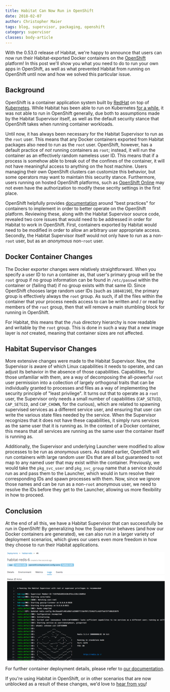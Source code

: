 ```yaml
---
title: Habitat Can Now Run in OpenShift
date: 2018-02-07
author: Christopher Maier
tags: blog, supervisor, packaging, openshift
category: supervisor
classes: body-article
---
```


With the 0.53.0 release of Habitat, we're happy to announce that users can now run their Habitat-exported Docker containers on the [OpenShift](https://openshift.com) platform! In this post we'll show you what you need to do to run your own apps in OpenShift, as well as what prevented Habitat from running on OpenShift until now and how we solved this particular issue.

## Background

OpenShift is a container application system built by [RedHat](https://redhat.com) on top of [Kubernetes](https://kubernetes.io/). While Habitat has been able to run on Kubernetes [for a while](https://www.habitat.sh/get-started/kubernetes/), it was not able to run in OpenShift generally, due both to assumptions made by the Habitat Supervisor itself, as well as the default security stance that OpenShift takes when running container workloads.

Until now, it has always been necessary for the Habitat Supervisor to run as the `root` user. This means that any Docker containers exported from Habitat packages also need to run as the `root` user. OpenShift, however, has a default practice of _not_ running containers as `root`; instead, it will run the container as an effectively random nameless user ID. This means that if a process is somehow able to break out of the confines of the container, it will not have meaningful access to anything on the host machine. Users managing their own OpenShift clusters can customize this behavior, but some operators may want to maintain this security stance. Furthermore, users running on hosted OpenShift platforms, such as [OpenShift Online](https://manage.openshift.com/) may not even have the authorization to modify these secrity settings in the first place.

OpenShift helpfully provides [documentation](https://docs.openshift.com/container-platform/3.3/creating_images/guidelines.html#openshift-container-platform-specific-guidelines) around "best practices" for containers to implement in order to better operate on the OpenShift platform. Reviewing these, along with the Habitat Supervisor source code, revealed two core issues that would need to be addressed in order for Habitat to work in OpenShift. First, containers exported by Habitat would need to be modified in order to allow an arbitrary user appropriate access. Secondly, the Habitat Supervisor itself would not only have to run as a non-`root` user, but as an _anonymous_ non-`root` user.

## Docker Container Changes

The Docker exporter changes were relatively straightforward. When you specify a user ID to run a container as, that user's primary group will be the `root` group if no group information can be found in `/etc/passwd` within the container or (failing that) if no group exists with that same ID. Since OpenShift chooses large random user IDs (such as `18848190`), the primary group is effectively always the `root` group. As such, if all the files within the container that your process needs access to can be written and / or read by members of the `root` group, then that will remove a main stumbling block for running in OpenShift.

For Habitat, this means that the `/hab` directory hierarchy is now readable and writable by the `root` group. This is done in such a way that a new image layer is _not_ created, meaning that container sizes are not affected.

## Habitat Supervisor Changes

More extensive changes were made to the Habitat Supervisor. Now, the Supervisor is aware of which Linux capabilities it needs to operate, and can adjust its behavior in the absence of those capabilities. Capabilities, for those unfamiliar with them, are a way of decomposing the all-powerful `root` user permission into a collection of largely orthogonal traits that can be individually granted to processes and files as a way of implementing the security principle of "least privilege". It turns out that to operate as a `root` user, the Supervisor only needs a small number of capabilities (`CAP_SETUID`, `CAP_SETGID`, and `CAP_CHOWN`, for the curious), which are related to spawning supervised services as a different service user, and ensuring that user can write the various state files needed by the service. When the Supervisor recognizes that it does not have these capabilities, it simply runs services as the same user that it is running as. In the context of a Docker container, this means that all services are running as the same user the container itself is running as.

Additionally, the Supervisor and underlying Launcher were modified to allow processes to be run as _anonymous_ users. As stated earlier, OpenShift will run containers with large random user IDs that are all but guaranteed to not map to any named user that may exist within the container. Previously, we would take the `pkg_svc_user` and `pkg_svc_group` name that a service should run as and pass them to the Launcher, which would in turn resolve their corresponding IDs and spawn processes with them. Now, since we ignore those names and can be run as a non-`root` anonymous user, we need to resolve the IDs before they get to the Launcher, allowing us more flexibility in how to proceed.

## Conclusion

At the end of all this, we have a Habitat Supervisor that can successfully be run in OpenShift! By generalizing how the Supervisor behaves (and how our Docker containers are generated), we can also run in a larger variety of deployment scenarios, which gives our users even more freedom in how they choose to run their Habitat applications.

![Redis running under Habitat in OpenShift Online](media/2018-02-07-openshift-support/openshift_console.png)

For further container deployment details, please refer to [our documentation](https://www.habitat.sh/docs/best-practices/#running-habitat-linux-containers).

If you're using Habitat in OpenShift, or in other scenarios that are now unblocked as a result of these changes, we'd love to [hear from you](http://slack.habitat.sh/)!
